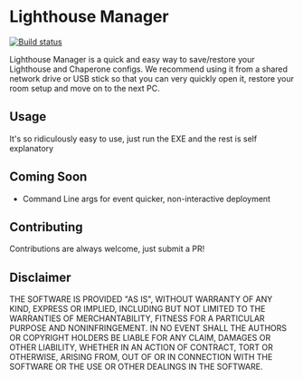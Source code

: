 # Lighthouse Manager

[![Build status](https://ci.appveyor.com/api/projects/status/ekw2gnwcdhjaphjh?svg=true)](https://ci.appveyor.com/project/BenWoodford/lighthousemanager)

Lighthouse Manager is a quick and easy way to save/restore your Lighthouse and Chaperone configs. We recommend using it from a shared network drive or USB stick so that you can very quickly open it, restore your room setup and move on to the next PC.

## Usage

It's so ridiculously easy to use, just run the EXE and the rest is self explanatory 

## Coming Soon

- Command Line args for event quicker, non-interactive deployment

## Contributing

Contributions are always welcome, just submit a PR!

## Disclaimer

THE SOFTWARE IS PROVIDED "AS IS", WITHOUT WARRANTY OF ANY KIND, EXPRESS OR IMPLIED, INCLUDING BUT NOT LIMITED TO THE WARRANTIES OF MERCHANTABILITY, FITNESS FOR A PARTICULAR PURPOSE AND NONINFRINGEMENT. IN NO EVENT SHALL THE AUTHORS OR COPYRIGHT HOLDERS BE LIABLE FOR ANY CLAIM, DAMAGES OR OTHER LIABILITY, WHETHER IN AN ACTION OF CONTRACT, TORT OR OTHERWISE, ARISING FROM, OUT OF OR IN CONNECTION WITH THE SOFTWARE OR THE USE OR OTHER DEALINGS IN THE SOFTWARE.
